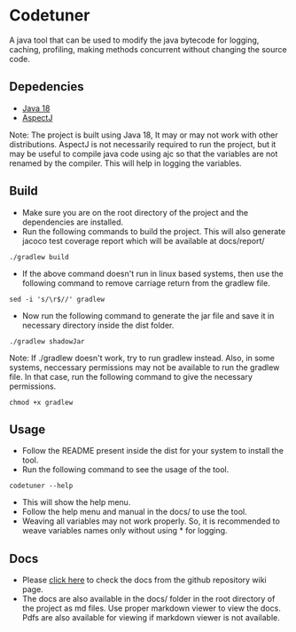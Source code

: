 # Codetuner
A java tool that can be used to modify the java bytecode for logging, caching, profiling, making methods concurrent without changing the source code.

## Depedencies
- [Java 18](https://www.oracle.com/java/technologies/javase-downloads.html)
- [AspectJ](https://www.eclipse.org/aspectj/)

Note: The project is built using Java 18, It may or may not work with other distributions. AspectJ is not necessarily required to run the project, but it may be useful to compile java code using ajc so that the variables are not renamed by the compiler. This will help in logging the variables.

## Build
- Make sure you are on the root directory of the project and the dependencies are installed.
- Run the following commands to build the project. This will also generate jacoco test coverage report which will be available at docs/report/
```
./gradlew build
```
- If the above command doesn't run in linux based systems, then use the following command to remove carriage return from the gradlew file.
```
sed -i 's/\r$//' gradlew
```
- Now run the following command to generate the jar file and save it in necessary directory inside the dist folder.
```
./gradlew shadowJar
```

Note: If ./gradlew doesn't work, try to run gradlew instead. Also, in some systems, neccessary permissions may not be available to run the gradlew file. In that case, run the following command to give the necessary permissions.
```
chmod +x gradlew
```

## Usage
- Follow the README present inside the dist for your system to install the tool.
- Run the following command to see the usage of the tool.
```
codetuner --help
```
- This will show the help menu.
- Follow the help menu and manual in the docs/ to use the tool.
- Weaving all variables may not work properly. So, it is recommended to weave variables names only without using * for logging.

## Docs
- Please [click here](https://github.com/akshat1712/AspectJ_Main_Project_CS305) to check the docs from the github repository wiki page.
- The docs are also available in the docs/ folder in the root directory of the project as md files. Use proper markdown viewer to view the docs. Pdfs are also available for viewing if markdown viewer is not available.